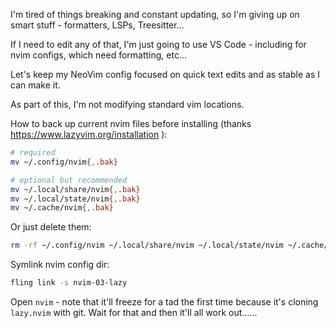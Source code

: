 I'm tired of things breaking and constant updating, so I'm giving up on smart stuff - formatters, LSPs, Treesitter...

If I need to edit any of that, I'm just going to use VS Code - including for nvim configs, which need formatting, etc...

Let's keep my NeoVim config focused on quick text edits and as stable as I can make it.

As part of this, I'm not modifying standard vim locations.

How to back up current nvim files before installing (thanks https://www.lazyvim.org/installation ):

```bash
# required
mv ~/.config/nvim{,.bak}

# optional but recommended
mv ~/.local/share/nvim{,.bak}
mv ~/.local/state/nvim{,.bak}
mv ~/.cache/nvim{,.bak}
```

Or just delete them:

```bash
rm -rf ~/.config/nvim ~/.local/share/nvim ~/.local/state/nvim ~/.cache/nvim
```

Symlink nvim config dir:

```bash
fling link -s nvim-03-lazy
```

Open `nvim` - note that it'll freeze for a tad the first time because it's cloning `lazy.nvim` with git. Wait for that and then it'll all work out......
